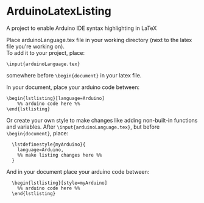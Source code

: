 # ArduinoLatexListing
A project to enable Arduino IDE syntax highlighting in LaTeX
  
Place arduinoLanguage.tex file in your working directory (next to the latex file you're working on).  
To add it to your project, place:
```TeX
\input{arduinoLanguage.tex}  
```
somewhere before ```\begin{document}``` in your latex file.  

In your document, place your arduino code between:
``` TeX
\begin{lstlisting}[language=Arduino]  
    %% arduino code here %%  
\end{lstlisting}
``` 
  
  
Or create your own style to make changes like adding non-built-in functions and variables.  After ```\input{arduinoLanguage.tex}```, but before ```\begin{document}```, place:
``` TeX
  \lstdefinestyle{myArduino}{  
    language=Arduino,  
    %% make listing changes here %%  
  }  
 ``` 
And in your document place your arduino code between:
``` TeX
  \begin{lstlisting}[style=myArduino]  
    %% arduino code here %%  
  \end{lstlisting}  
``` 
